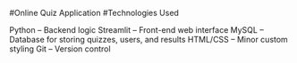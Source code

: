 #Online Quiz Application
#Technologies Used

Python – Backend logic
Streamlit – Front-end web interface
MySQL – Database for storing quizzes, users, and results
HTML/CSS – Minor custom styling
Git – Version control
